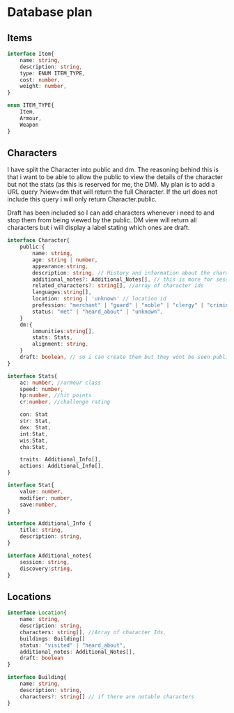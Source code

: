 # Database plan

## Items

```Typescript
interface Item{
    name: string,
    description: string,
    type: ENUM ITEM_TYPE,
    cost: number,
    weight: number,
}
```

```Typescript
enum ITEM_TYPE{
    Item,
    Armour,
    Weapon
}
```

## Characters

I have split the Character into public and dm. The reasoning behind this is that i want to be able to allow the public to view the details of the character but not the stats (as this is reserved for me, the DM). My plan is to add a URL query ?view=dm that will return the full Character. If the url does not include this query i will only return Character.public.

Draft has been included so I can add characters whenever i need to and stop them from being viewed by the public. DM view will return all characters but i will display a label stating which ones are draft.

```Typescript
interface Character{
    public:{
        name: string,
        age: string | number,
        appearance:string,
        description: string, // History and information about the character
        additional_notes?: Additional_Notes[], // this is more for session update (eg. Session 3 - players find out X was part of the Watchers cult)
        related_characters?: string[], //array of character ids
        languages:string[],
        location: string | 'unknown' // location id
        profession: "merchant" | "guard" | "noble" | "clergy" | "criminal" | "other",
        status: "met" | "heard_about" | "unknown",
    }
    dm:{
        immunities:string[],
        stats: Stats,
        alignment: string,
    }
    draft: boolean, // so i can create them but they wont be seen publically
}

interface Stats{
    ac: number, //armour class
    speed: number,
    hp:number, //hit points
    cr:number, //challenge rating

    con: Stat
    str: Stat,
    dex: Stat,
    int:Stat,
    wis:Stat,
    cha:Stat,

    traits: Additional_Info[],
    actions: Additional_Info[],
}

interface Stat{
    value: number,
    modifier: number,
    save:number,
}

interface Additional_Info {
    title: string,
    description: string,
}

interface Additional_notes{
    session: string,
    discovery:string,
}
```

## Locations

```Typescript
interface Location{
    name: string,
    description: string,
    characters: string[], //Array of character Ids,
    buildings: Building[]
    status: "visited" | "heard_about",
    additional_notes: Additional_Notes[],
    draft: boolean
}

interface Building{
    name: string,
    description: string,
    characters?: string[] // if there are notable characters
}
```
